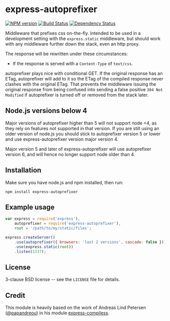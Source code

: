 # express-autoprefixer


[![NPM version](https://badge.fury.io/js/express-autoprefixer.svg)](http://badge.fury.io/js/express-autoprefixer)
[![Build Status](https://travis-ci.org/gustavnikolaj/express-autoprefixer.svg?branch=master)](https://travis-ci.org/gustavnikolaj/express-autoprefixer)
[![Dependency Status](https://david-dm.org/gustavnikolaj/express-autoprefixer.png)](https://david-dm.org/gustavnikolaj/express-autoprefixer)

Middleware that prefixes css on-the-fly. Intended to be used in a
development setting with the `express.static` middleware, but should
work with any middleware further down the stack, even an http proxy.

The response will be rewritten under these circumstances:

* If the response is served with a `Content-Type` of `text/css`.

autoprefixer plays nice with conditional GET. If the original response
has an ETag, autoprefixer will add to it so the ETag of the compiled
response never clashes with the original ETag. That prevents the
middleware issuing the original response from being confused into
sending a false positive `304 Not Modified` if autoprefixer is turned
off or removed from the stack later.

## Node.js versions below 4

Major versions of autoprefixer higher than 5 will not support node <4, as they
rely on features not supported in that version. If you are still using an older
version of node.js you should stick to autoprefixer version 5 or lower
and use express-autoprefixer version major version 4.

Major version 5 and later of express-autoprefixer will use autoprefixer version
6, and will hence no longer support node older than 4.

## Installation

Make sure you have node.js and npm installed, then run:

    npm install express-autoprefixer

## Example usage

```javascript
var express = require('express'),
    autoprefixer = require('express-autoprefixer'),
    root = '/path/to/my/static/files';

express.createServer()
    .use(autoprefixer({ browsers: 'last 2 versions', cascade: false }))
    .use(express.static(root))
    .listen(1337);
```

## License

3-clause BSD license -- see the `LICENSE` file for details.

## Credit

This module is heavily based on the work of Andreas Lind Petersen
([@papandreou](https://github.com/papandreou)) in his module
[express-compiless](https://github.com/papandreou/express-compiless).
